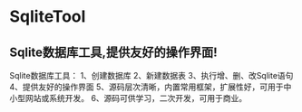 ﻿# SqliteTool
Sqlite数据库工具,提供友好的操作界面!
---------------------------------------
Sqlite数据库工具：
1、创建数据库
2、新建数据表
3、执行增、删、改Sqlite语句
4、提供友好的操作界面
5、源码层次清晰，内置常用框架，扩展性好，可用于中小型网站或系统开发。
6、源码可供学习，二次开发，可用于商业。

